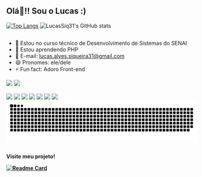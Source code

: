 ## Olá👋!! Sou o Lucas :)

[![Top Langs](https://github-readme-stats.vercel.app/api/top-langs/?username=LucasSiq31&layout=donut&theme=cobalt2)](https://github.com/LucasSiq31/github-readme-stats)
![LucasSiq31's GitHub stats](https://github-readme-stats.vercel.app/api?username=LucasSiq31&show_icons=true&theme=cobalt2)

##

- 🔭 Estou no curso técnico de Desenvolvimento de Sistemas do SENAI
- 🌱 Estou aprendendo PHP
- 💬 E-mail: lucas.alves.siqueira31@gmail.com
- 😄 Pronomes: ele/dele
- ⚡ Fun fact: Adoro Front-end

<div> 
  <a href = "mailto:lucas.alves.siqueira31@gmail.com"><img src="https://img.shields.io/badge/-Gmail-%23333?style=for-the-badge&logo=gmail&logoColor=white" target="_blank"></a>
  <a href="https://www.linkedin.com/in/lucas-siqueira-1b301b321" target="_blank"><img src="https://img.shields.io/badge/-LinkedIn-%230077B5?style=for-the-badge&logo=linkedin&logoColor=white" target="_blank"></a> </a> 
</div>

<div style="display: inline_block"><br>
  <img width='50px' src="https://cdn.jsdelivr.net/gh/devicons/devicon@latest/icons/html5/html5-original.svg" />
  <img width='50px' src="https://cdn.jsdelivr.net/gh/devicons/devicon@latest/icons/css3/css3-original.svg" />
  <img width='50px' src="https://cdn.jsdelivr.net/gh/devicons/devicon@latest/icons/javascript/javascript-original.svg" />
  <img width='50px' src="https://cdn.jsdelivr.net/gh/devicons/devicon@latest/icons/php/php-original.svg" />
  <img width='50px' src="https://cdn.jsdelivr.net/gh/devicons/devicon@latest/icons/python/python-original.svg" />
  <img width='50px' src="https://cdn.jsdelivr.net/gh/devicons/devicon@latest/icons/figma/figma-original.svg" />
  <img width='50px' src="https://cdn.jsdelivr.net/gh/devicons/devicon@latest/icons/java/java-original.svg" />
</div>

<!-- 
 <a href="#" target="_blank"><img src="https://img.shields.io/badge/YouTube-FF0000?style=for-the-badge&logo=youtube&logoColor=white" target="_blank"></a>
  <a href="#" target="_blank"><img src="https://img.shields.io/badge/-Instagram-%23E4405F?style=for-the-badge&logo=instagram&logoColor=white" target="_blank"></a>
 	<a href="#" target="_blank"><img src="https://img.shields.io/badge/Twitch-9146FF?style=for-the-badge&logo=twitch&logoColor=white" target="_blank"></a>
 <a href="#" target="_blank"><img src="https://img.shields.io/badge/Discord-7289DA?style=for-the-badge&logo=discord&logoColor=white" target="_blank"></a> 
-->

<picture align="center">
  <source media="(prefers-color-scheme: dark)" srcset="https://raw.githubusercontent.com/LucasSiq31/LucasSiq31/output/github-contribution-grid-snake-dark.svg">
  <source media="(prefers-color-scheme: light)" srcset="https://raw.githubusercontent.com/LucasSiq31/LucasSiq31/output/github-contribution-grid-snake-dark.svg">
  <img align="center" alt="github contribution grid snake animation" src="https://raw.githubusercontent.com/LucasSiq31/LucasSiq31/output/github-contribution-grid-snake.svg">
</picture>

##

<b>Visite meu projeto!</h1>

[![Readme Card](https://github-readme-stats.vercel.app/api/pin/?username=LucasSiq31&repo=ChatLink&theme=cobalt2)](https://github.com/LucasSiq31/ChatLink)


          
          
          
          
          
          
          
